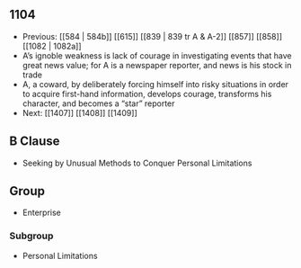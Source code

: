 ## 1104
- Previous: [[584 | 584b]] [[615]] [[839 | 839 tr A &amp; A-2]] [[857]] [[858]] [[1082 | 1082a]] 
- A’s ignoble weakness is lack of courage in investigating events that have great news value; for A is a newspaper reporter, and news is his stock in trade
- A, a coward, by deliberately forcing himself into risky situations in order to acquire first-hand information, develops courage, transforms his character, and becomes a “star” reporter
- Next: [[1407]] [[1408]] [[1409]] 

## B Clause
- Seeking by Unusual Methods to Conquer Personal Limitations

## Group
- Enterprise

### Subgroup
- Personal Limitations

